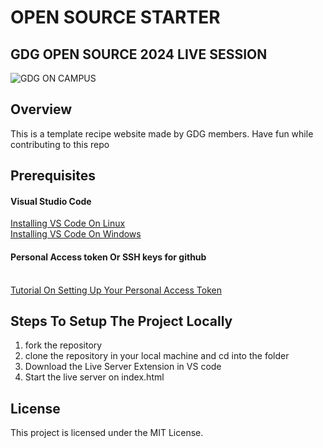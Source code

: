 # OPEN SOURCE STARTER 

## GDG OPEN SOURCE 2024 LIVE SESSION

![GDG ON CAMPUS](https://res.cloudinary.com/startup-grind/image/fetch/c_scale,w_2560/c_crop,h_650,w_2560,y_0.47_mul_h_sub_0.47_mul_650/c_crop,h_650,w_2560/c_fill,dpr_2.0,f_auto,g_center,q_auto:good/https://res.cloudinary.com/startup-grind/image/upload/c_fill%2Cdpr_2.0%2Cf_auto%2Cg_center%2Cq_auto:good/v1/gcs/platform-data-goog/chapter_banners/Copy%2520of%2520%2520GDG23%2520Web%2520Banner%25201440%2520x%2520500%2520-%2520Yellow_yOOaCIA.png)


## Overview

This is a template recipe website made by GDG members. Have fun while contributing to this repo


## Prerequisites  
#### Visual Studio Code
<a href="https://www.youtube.com/watch?v=ChwsFldra-o">Installing VS Code On Linux</a>
<br>
<a href="https://www.youtube.com/watch?v=cu_ykIfBprI">Installing VS Code On Windows</a>
<br>
#### Personal Access token Or SSH keys for github
<br>
<a href="https://www.youtube.com/watch?v=iLrywUfs7yU">Tutorial On Setting Up Your Personal Access Token</a>
<br>



## Steps To Setup The Project Locally

1) fork the repository
2) clone the repository in your local machine and cd into the folder
3) Download the Live Server Extension in VS code
4) Start the live server on index.html


## License 

This project is licensed under the MIT License.


